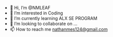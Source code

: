 - 👋 Hi, I’m @NMLEAF
- 👀 I’m interested in Coding
- 🌱 I’m currently learning ALX SE PROGRAM
- 💞️ I’m looking to collaborate on ...
- 📫 How to reach me nathanmes124@gmail.com

<!---
NMLEAF/NMLEAF is a ✨ special ✨ repository because its `README.md` (this file) appears on your GitHub profile.
You can click the Preview link to take a look at your changes.
--->
